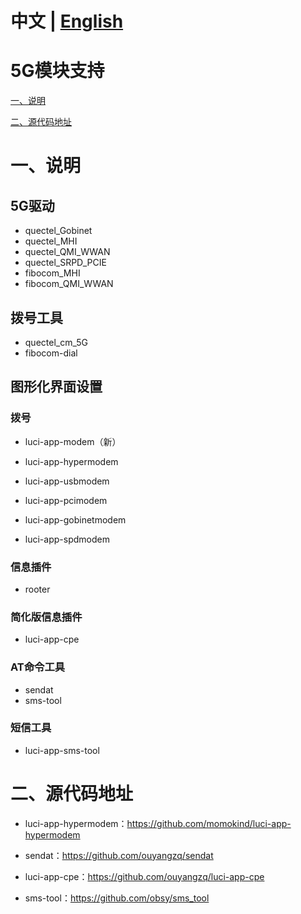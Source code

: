# 中文 | [English](https://github.com/Siriling/5G-Modem-Support/blob/main/EngLish.md)

# 5G模块支持



[一、说明](#一说明)

[二、源代码地址 ](#二源代码地址)

# 一、说明

## 5G驱动

- quectel_Gobinet
- quectel_MHI
- quectel_QMI_WWAN
- quectel_SRPD_PCIE
- fibocom_MHI
- fibocom_QMI_WWAN

## 拨号工具

- quectel_cm_5G
- fibocom-dial

## 图形化界面设置

### 拨号

- luci-app-modem（新）

- luci-app-hypermodem
- luci-app-usbmodem
- luci-app-pcimodem
- luci-app-gobinetmodem
- luci-app-spdmodem

### 信息插件

- rooter

### 简化版信息插件

- luci-app-cpe

### AT命令工具

- sendat
- sms-tool

### 短信工具

- luci-app-sms-tool

# 二、源代码地址

- luci-app-hypermodem：https://github.com/momokind/luci-app-hypermodem

- sendat：https://github.com/ouyangzq/sendat
- luci-app-cpe：https://github.com/ouyangzq/luci-app-cpe
- sms-tool：https://github.com/obsy/sms_tool

